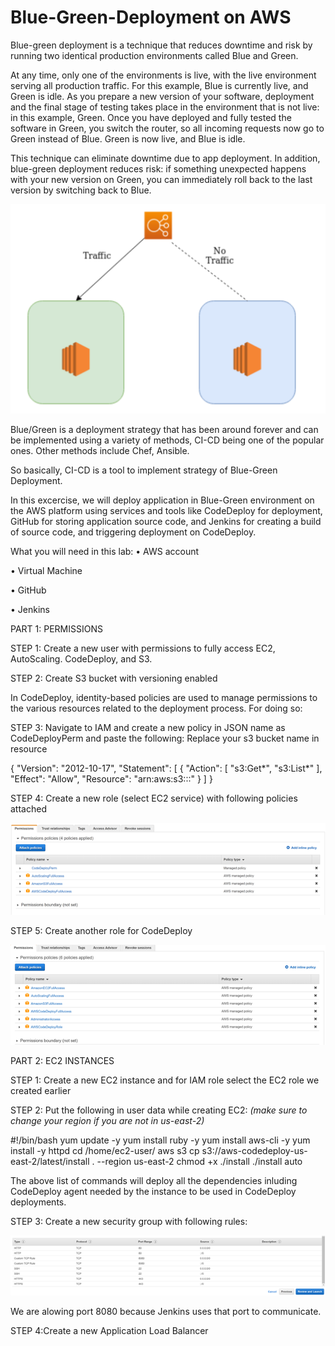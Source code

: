 # Blue-Green-Deployment on AWS


Blue-green deployment is a technique that reduces downtime and risk by running two identical production environments called Blue and Green.

At any time, only one of the environments is live, with the live environment serving all production traffic. For this example, Blue is currently live, and Green is idle.
As you prepare a new version of your software, deployment and the final stage of testing takes place in the environment that is not live: in this example, Green. 
Once you have deployed and fully tested the software in Green, you switch the router, so all incoming requests now go to Green instead of Blue. Green is now live, and Blue is idle.

This technique can eliminate downtime due to app deployment. In addition, blue-green deployment reduces risk: if something unexpected happens with your new version on Green, you can immediately roll back to the last version by switching back to Blue.

![Intro](https://github.com/roshnii20/Blue-Green-Deployment/blob/main/Pictures/Capture.PNG)



Blue/Green is a deployment strategy that has been around forever and can be implemented using a variety of methods, CI-CD being one of the popular ones. Other methods include Chef, Ansible.

So basically, CI-CD is a tool to implement strategy of Blue-Green Deployment.

In this excercise, we will deploy application in Blue-Green environment on the AWS platform using services and tools like CodeDeploy for deployment, GitHub for storing application source code, and Jenkins for creating a build of source code, and triggering deployment on CodeDeploy.

What you will need in this lab:
•	AWS account

•	Virtual Machine

•	GitHub 

•	Jenkins

PART 1: PERMISSIONS

STEP 1: Create a new user with permissions to fully access EC2, AutoScaling. CodeDeploy, and S3.

STEP 2: Create S3 bucket with versioning enabled

In CodeDeploy, identity-based policies are used to manage permissions to the various resources related to the deployment process. For doing so:

STEP 3: Navigate to IAM and create a new policy in JSON name as CodeDeployPerm and paste the following: Replace your s3 bucket name in resource 

{
    "Version": "2012-10-17",
    "Statement": [
        {
            "Action": [
                "s3:Get*",
                "s3:List*"
            ],
            "Effect": "Allow",
            "Resource": "arn:aws:s3:::<your-bucket-name>"
        }
    ]
}


STEP 4: Create a new role (select EC2 service) with following policies attached

![Bg-1](https://github.com/roshnii20/Blue-Green-Deployment/blob/main/Pictures/BG-1.png)

STEP 5: Create another role for CodeDeploy

![Bg-2](https://github.com/roshnii20/Blue-Green-Deployment/blob/main/Pictures/BG-2.png)

PART 2: EC2 INSTANCES

STEP 1: Create a new EC2 instance and for IAM role select the EC2 role we created earlier

STEP 2: Put the following in user data while creating EC2: *(make sure to change your region if you are not in us-east-2)*

#!/bin/bash
yum update -y
yum install ruby -y
yum install aws-cli -y
yum install -y httpd 
cd /home/ec2-user/
aws s3 cp s3://aws-codedeploy-us-east-2/latest/install . --region us-east-2
chmod +x ./install
./install auto

The above list of commands will deploy all the dependencies inluding CodeDeploy agent needed by the instance to be used in CodeDeploy deployments.

STEP 3: Create a new security group with following rules:

![Bg-3](https://github.com/roshnii20/Blue-Green-Deployment/blob/main/Pictures/BG-3.png)

We are alowing port 8080 because Jenkins uses that port to communicate.

STEP 4:Create a new Application Load Balancer
